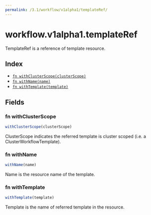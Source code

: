 ```yaml
---
permalink: /3.1/workflow/v1alpha1/templateRef/
---
```


# workflow.v1alpha1.templateRef

TemplateRef is a reference of template resource.

## Index

* [`fn withClusterScope(clusterScope)`](#fn-withclusterscope)
* [`fn withName(name)`](#fn-withname)
* [`fn withTemplate(template)`](#fn-withtemplate)

## Fields

### fn withClusterScope

```ts
withClusterScope(clusterScope)
```

ClusterScope indicates the referred template is cluster scoped (i.e. a ClusterWorkflowTemplate).

### fn withName

```ts
withName(name)
```

Name is the resource name of the template.

### fn withTemplate

```ts
withTemplate(template)
```

Template is the name of referred template in the resource.